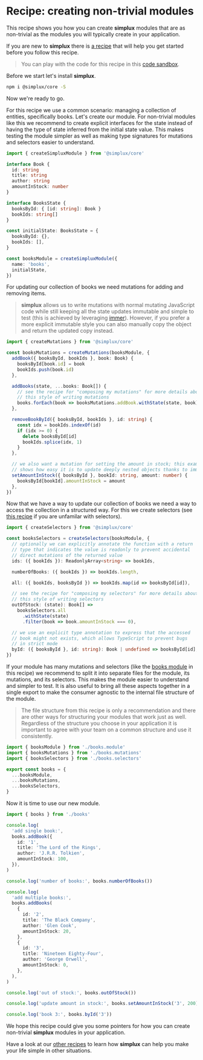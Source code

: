 # Recipe: creating non-trivial modules

This recipe shows you how you can create **simplux** modules that are as non-trivial as the modules you will typically create in your application.

If you are new to **simplux** there is [a recipe](../../basics/getting-started#readme) that will help you get started before you follow this recipe.

> You can play with the code for this recipe in this [code sandbox](https://codesandbox.io/s/github/MrWolfZ/simplux/tree/master/recipes/advanced/creating-non-trivial-modules).

Before we start let's install **simplux**.

```sh
npm i @simplux/core -S
```

Now we're ready to go.

For this recipe we use a common scenario: managing a collection of entities, specifically books. Let's create our module. For non-trivial modules like this we recommend to create explicit interfaces for the state instead of having the type of state inferred from the initial state value. This makes testing the module simpler as well as making type signatures for mutations and selectors easier to understand.

```ts
import { createSimpluxModule } from '@simplux/core'

interface Book {
  id: string
  title: string
  author: string
  amountInStock: number
}

interface BooksState {
  booksById: { [id: string]: Book }
  bookIds: string[]
}

const initialState: BooksState = {
  booksById: {},
  bookIds: [],
}

const booksModule = createSimpluxModule({
  name: 'books',
  initialState,
})
```

For updating our collection of books we need mutations for adding and removing items.

> **simplux** allows us to write mutations with normal mutating JavaScript code while still keeping all the state updates immutable and simple to test (this is achieved by leveraging [immer](https://github.com/immerjs/immer)). However, if you prefer a more explicit immutable style you can also manually copy the object and return the updated copy instead.

```ts
import { createMutations } from '@simplux/core'

const booksMutations = createMutations(booksModule, {
  addBook({ booksById, bookIds }, book: Book) {
    booksById[book.id] = book
    bookIds.push(book.id)
  },

  addBooks(state, ...books: Book[]) {
    // see the recipe for "composing my mutations" for more details about
    // this style of writing mutations
    books.forEach(book => booksMutations.addBook.withState(state, book))
  },

  removeBookById({ booksById, bookIds }, id: string) {
    const idx = bookIds.indexOf(id)
    if (idx >= 0) {
      delete booksById[id]
      bookIds.splice(idx, 1)
    }
  },

  // we also want a mutation for setting the amount in stock; this example
  // shows how easy it is to update deeply nested objects thanks to immer
  setAmountInStock({ booksById }, bookId: string, amount: number) {
    booksById[bookId].amountInStock = amount
  },
})
```

Now that we have a way to update our collection of books we need a way to access the collection in a structured way. For this we create selectors (see [this recipe](../../basics/computing-derived-state#readme) if you are unfamilar with selectors).

```ts
import { createSelectors } from '@simplux/core'

const booksSelectors = createSelectors(booksModule, {
  // optionally we can explicitly annotate the function with a return
  // type that indicates the value is readonly to prevent accidental
  // direct mutations of the returned value
  ids: ({ bookIds }): ReadonlyArray<string> => bookIds,

  numberOfBooks: ({ bookIds }) => bookIds.length,

  all: ({ bookIds, booksById }) => bookIds.map(id => booksById[id]),

  // see the recipe for "composing my selectors" for more details about
  // this style of writing selectors
  outOfStock: (state): Book[] =>
    booksSelectors.all
      .withState(state)
      .filter(book => book.amountInStock === 0),

  // we use an explicit type annotation to express that the accessed
  // book might not exists, which allows TypeScript to prevent bugs
  // in strict mode
  byId: ({ booksById }, id: string): Book | undefined => booksById[id],
})
```

If your module has many mutations and selectors (like the [books module](src/books) in this recipe) we recommend to split it into separate files for the module, its mutations, and its selectors. This makes the module easier to understand and simpler to test. It is also useful to bring all these aspects together in a single export to make the consumer agnostic to the internal file structure of the module.

> The file structure from this recipe is only a recommendation and there are other ways for structuring your modules that work just as well. Regardless of the structure you choose in your application it is important to agree with your team on a common structure and use it consistently.

```ts
import { booksModule } from './books.module'
import { booksMutations } from './books.mutations'
import { booksSelectors } from './books.selectors'

export const books = {
  ...booksModule,
  ...booksMutations,
  ...booksSelectors,
}
```

Now it is time to use our new module.

```ts
import { books } from './books'

console.log(
  'add single book:',
  books.addBook({
    id: '1',
    title: 'The Lord of the Rings',
    author: 'J.R.R. Tolkien',
    amountInStock: 100,
  }),
)

console.log('number of books:', books.numberOfBooks())

console.log(
  'add multiple books:',
  books.addBooks(
    {
      id: '2',
      title: 'The Black Company',
      author: 'Glen Cook',
      amountInStock: 20,
    },
    {
      id: '3',
      title: 'Nineteen Eighty-Four',
      author: 'George Orwell',
      amountInStock: 0,
    },
  ),
)

console.log('out of stock:', books.outOfStock())

console.log('update amount in stock:', books.setAmountInStock('3', 200))

console.log('book 3:', books.byId('3'))
```

We hope this recipe could give you some pointers for how you can create non-trivial **simplux** modules in your application.

Have a look at our [other recipes](../../../../..#recipes) to learn how **simplux** can help you make your life simple in other situations.
